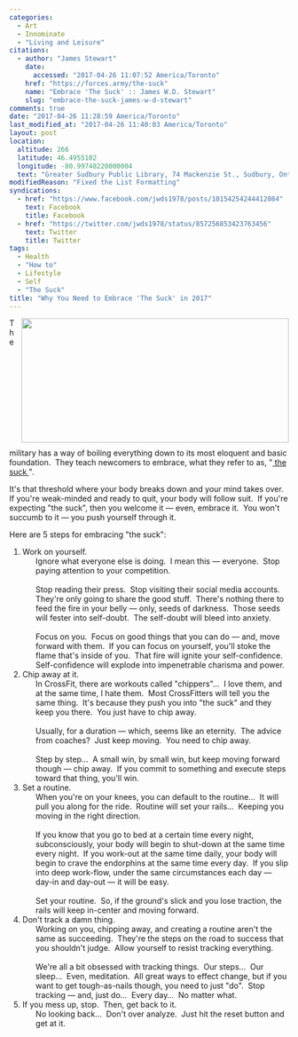 ```yaml
---
categories:
  - Art
  - Innominate
  - "Living and Leisure"
citations:
  - author: "James Stewart"
    date:
      accessed: "2017-04-26 11:07:52 America/Toronto"
    href: "https://forces.army/the-suck"
    name: "Embrace 'The Suck' :: James W.D. Stewart"
    slug: "embrace-the-suck-james-w-d-stewart"
comments: true
date: "2017-04-26 11:28:59 America/Toronto"
last_modified_at: "2017-04-26 11:40:03 America/Toronto"
layout: post
location:
  altitude: 266
  latitude: 46.4955102
  longitude: -80.99748220000004
  text: "Greater Sudbury Public Library, 74 Mackenzie St., Sudbury, Ontario, P3C 4X8, Canada"
modifiedReason: "Fixed the List Formatting"
syndications:
  - href: "https://www.facebook.com/jwds1978/posts/10154254244412084"
    text: Facebook
    title: Facebook
  - href: "https://twitter.com/jwds1978/status/857256853423763456"
    text: Twitter
    title: Twitter
tags:
  - Health
  - "How to"
  - Lifestyle
  - Self
  - "The Suck"
title: "Why You Need to Embrace 'The Suck' in 2017"
---
```


<img
  alt="" height="224" src="{{ site.uri.assets }}/blog/2017/04/26/why-you-need-to-embrace-the-suck-in-2017/innominate_1_482x224.png"
  style="border: 0px; float: right; margin-bottom: 10px; margin-left: 10px;" width="482" />
<p>
  The military has a way of boiling everything down to its most eloquent and basic foundation.&nbsp; They teach newcomers to embrace, what they refer to as,
  &quot;<a
    href="{{ site.url }}{{ page.url }}#cite-embrace-the-suck-james-w-d-stewart" rel="me" title="Embrace 'The Suck' :: James W.D. Stewart">
    the suck
  </a>&quot;.
</p>
<p>
  It's that threshold where your body breaks down and your mind takes over.&nbsp; If you're weak-minded and ready to quit, your body will follow suit.&nbsp; If
  you're expecting &quot;the suck&quot;, then you welcome it &#8212; even, embrace it.&nbsp; You won't succumb to it &#8212; you push yourself through it.
</p>
<!-- excerptBreak -->
<p>
  Here are 5 steps for embracing &quot;the suck&quot;:
  <ol style="list-style-type: decimal;">
    <li>
      Work on yourself.
      <ul style="list-style-type: none;">
        <li>
          Ignore what everyone else is doing.&nbsp; I mean this &#8212; everyone.&nbsp; Stop paying attention to your competition.<br />
          &nbsp;<br />
          Stop reading their press.&nbsp; Stop visiting their social media accounts.&nbsp; They're only going to share the good stuff.&nbsp; There's nothing
          there to feed the fire in your belly &#8212; only, seeds of darkness.&nbsp; Those seeds will fester into self-doubt.&nbsp; The self-doubt will bleed
          into anxiety.<br />
          &nbsp;<br />
          Focus on you.&nbsp; Focus on good things that you can do &#8212; and, move forward with them.&nbsp; If you can focus on yourself, you'll stoke the
          flame that's inside of you.&nbsp; That fire will ignite your self-confidence.&nbsp; Self-confidence will explode into impenetrable charisma and power.
        </li>
      </ul>
    </li>
    <li>
      Chip away at it.
      <ul style="list-style-type: none;">
        <li>
          In CrossFit, there are workouts called &quot;chippers&quot;&hellip;&nbsp; I love them, and at the same time, I hate them.&nbsp; Most CrossFitters will
          tell you the same thing.&nbsp; It's because they push you into &quot;the suck&quot; and they keep you there.&nbsp; You just have to chip away.<br />
          &nbsp;<br />
          Usually, for a duration &#8212; which, seems like an eternity.&nbsp; The advice from coaches?&nbsp; Just keep moving.&nbsp; You need to chip
          away.<br />
          &nbsp;<br />
          Step by step&hellip;&nbsp; A small win, by small win, but keep moving forward though &#8212; chip away.&nbsp; If you commit to something and execute
          steps toward that thing, you'll win.
        </li>
      </ul>
    </li>
    <li>
      Set a routine.
      <ul style="list-style-type: none;">
        <li>
          When you're on your knees, you can default to the routine&hellip;&nbsp; It will pull you along for the ride.&nbsp; Routine will set your
          rails&hellip;&nbsp; Keeping you moving in the right direction.<br />
          &nbsp;<br />
          If you know that you go to bed at a certain time every night, subconsciously, your body will begin to shut-down at the same time every night.&nbsp; If
          you work-out at the same time daily, your body will begin to crave the endorphins at the same time every day.&nbsp; If you slip into deep work-flow,
          under the same circumstances each day &#8212; day-in and day-out &#8212; it will be easy.<br />
          &nbsp;<br />
          Set your routine.&nbsp; So, if the ground's slick and you lose traction, the rails will keep in-center and moving forward.
        </li>
      </ul>
    </li>
    <li>
      Don't track a damn thing.
      <ul style="list-style-type: none;">
        <li>
          Working on you, chipping away, and creating a routine aren't the same as succeeding.&nbsp; They're the steps on the road to success that you shouldn't
          judge.&nbsp; Allow yourself to resist tracking everything.<br />
          &nbsp;<br />
          We're all a bit obsessed with tracking things.&nbsp; Our steps&hellip;&nbsp; Our sleep&hellip;&nbsp; Even, meditation.&nbsp; All great ways to effect
          change, but if you want to get tough-as-nails though, you need to just &quot;do&quot;.&nbsp; Stop tracking &#8212; and, just do&hellip;&nbsp; Every
          day&hellip;&nbsp; No matter what.
        </li>
      </ul>
    </li>
    <li>
      If you mess up, stop.&nbsp; Then, get back to it.
      <ul style="list-style-type: none;">
        <li>
          No looking back&hellip;&nbsp; Don't over analyze.&nbsp; Just hit the reset button and get at it.
        </li>
      </ul>
    </li>
  </ol>
</p>
